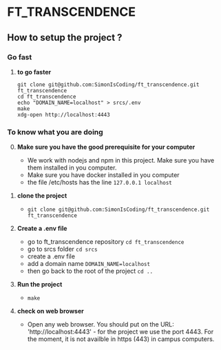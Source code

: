 # FT_TRANSCENDENCE

<!-- Description of the project    -->

<!-- ## Final score
<div align=center>
<img src="https://github.com/SimonIsCoding/utils_and_random/blob/main/ft_irc_grade.png"/>
</div> -->

## How to setup the project ?
### Go fast
1. **to go faster**
    ```
    git clone git@github.com:SimonIsCoding/ft_transcendence.git ft_transcendence
    cd ft_transcendence
    echo "DOMAIN_NAME=localhost" > srcs/.env
    make
    xdg-open http://localhost:4443
    ```

### To know what you are doing
0. **Make sure you have the good prerequisite for your computer**
   - We work with nodejs and npm in this project. Make sure you have them installed in you computer.
   - Make sure you have docker installed in you computer
   - the file /etc/hosts has the line `127.0.0.1 localhost`

1. **clone the project**
   - `git clone git@github.com:SimonIsCoding/ft_transcendence.git ft_transcendence`

2. **Create a .env file**
   - go to ft_transcendence repository `cd ft_transcendence`
   - go to srcs folder `cd srcs`
   - create a .env file
   - add a domain name `DOMAIN_NAME=localhost`
   - then go back to the root of the project `cd ..`

2. **Run the project**
   - `make`

3. **check on web browser**
   - Open any web browser. You should put on the URL: 'http://localhost:4443' - for the project we use the port 4443. For the moment, it is not availble in https (443) in campus computers.
